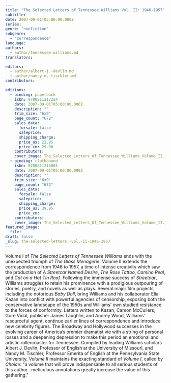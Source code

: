 ```yaml
---
title: "The Selected Letters of Tennessee Williams Vol. II: 1946-1957"
subtitle:
date: 2007-09-01T05:00:00.000Z
series:
genre: "nonfiction"
subgenre:
  - "correspondence"
language:
authors:
  - author/tennessee-williams.md
translators:

editors:
  - author/albert-j.-devlin.md
  - author/nancy-m.-tischler.md
contributors:

editions:
  - binding: paperback
    isbn: 9780811217224
    date: 2007-09-01T05:00:00.000Z
    description: ""
    trim_size: "6x9"
    page_count: "672"
    sales_data:
      forsale: false
      saleprice:
      shipping_charge:
      price_us: 22.95
      price_cn: 29.00
    contributors:
    cover_image: The_Selected_Letters_Of_Tennessee_Williams_Volume_II.jpg
  - binding: clothbound
    isbn: 9780811216005
    date: 2007-09-01T05:00:00.000Z
    description: ""
    trim_size: "6x9"
    page_count: "672"
    sales_data:
      forsale: false
      saleprice:
      shipping_charge:
      price_us: 39.95
      price_cn:
    contributors:
    cover_image: The_Selected_Letters_Of_Tennessee_Williams_Volume_II.jpg
featured_image:
  file:
draft: false
_slug: the-selected-letters.-vol.-ii-1946-1957
---
```


Volume I of _The Selected Letters of Tennessee Williams_ ends with the unexpected triumph of _The Glass Menagerie_. Volume II extends the correspondence from 1946 to 1957, a time of intense creativity which saw the production of _A Streetcar Named Desire_, _The Rose Tattoo_, _Camino Real_, and _Cat on a Hot Tin Roof_. Following the immense success of _Streetcar_, Williams struggles to retain his prominence with a prodigious outpouring of stories, poetry, and novels as well as plays. Several major film projects, including the notorious _Baby Doll_, bring Williams and his collaborator Elia Kazan into conflict with powerful agencies of censorship, exposing both the conservative landscape of the 1950s and Williams’ own studied resistance to the forces of conformity. Letters written to Kazan, Carson McCullers, Gore Vidal, publisher James Laughlin, and Audrey Wood, Williams’ resourceful agent, continue earlier lines of correspondence and introduce new celebrity figures. The Broadway and Hollywood successes in the evolving career of America’s premier dramatist vie with a string of personal losses and a deepening depression to make this period an emotional and artistic rollercoaster for Tennessee. Compiled by leading Williams scholars Albert J. Devlin, Professor of English at the University of Missouri, and Nancy M. Tischler, Professor Emerita of English at the Pennsylvania State University, _Volume II_ maintains the exacting standard of _Volume I_, called by _Choice_: "a volume that will prove indispensable to all serious students of this author...meticulous annotations greatly increase the value of this gathering."

